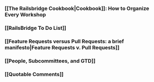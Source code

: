 ### [[The Railsbridge Cookbook|Cookbook]]: How to Organize Every Workshop

### [[RailsBridge To Do List]]

### [[Feature Requests versus Pull Requests: a brief manifesto|Feature Requests v. Pull Requests]]

### [[People, Subcommittees, and GTD]]

### [[Quotable Comments]]